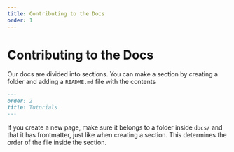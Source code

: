 ```yaml
---
title: Contributing to the Docs
order: 1
---
```


# Contributing to the Docs

Our docs are divided into sections. You can make a section by creating a folder and adding a `README.md` file with the contents

```markdown
---
order: 2
title: Tutorials
---
```

If you create a new page, make sure it belongs to a folder inside `docs/` and that it has frontmatter, just like when creating a section. This determines the order of the file inside the section.